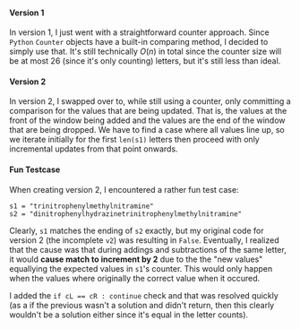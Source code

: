 
#### Version 1

In version 1, I just went with a straightforward counter approach. 
Since `Python` `Counter` objects have a built-in comparing method, 
I decided to simply use that. It's still technically $O(n)$ in total 
since the counter size will be at most 26 (since it's only counting) 
letters, but it's still less than ideal.

#### Version 2

In version 2, I swapped over to, while still using a counter, only 
committing a comparison for the values that are being updated. That is,
the values at the front of the window being added and the values
are the end of the window that are being dropped. We have to find a case 
where all values line up, so we iterate initially for the first `len(s1)` 
letters then proceed with only incremental updates from that point onwards.


#### Fun Testcase

When creating version 2, I encountered a rather fun test case:
```
s1 = "trinitrophenylmethylnitramine"
s2 = "dinitrophenylhydrazinetrinitrophenylmethylnitramine"
```

Clearly, `s1` matches the ending of `s2` exactly, but my original 
code for version 2 (the incomplete `v2`) was resulting in `False`. 
Eventually, I realized that the cause was that during addings and 
subtractions of the same letter, it would **cause match to increment by 2** 
due to the the "new values" equallying the expected values in `s1`'s counter. 
This would only happen when the values where originally the correct 
value when it occured.

I added the `if cL == cR : continue` check and that was resolved quickly 
(as a if the previous wasn't a solution and didn't return, then this clearly 
wouldn't be a solution either since it's equal in the letter counts).